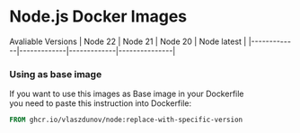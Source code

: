 # Node.js Docker Images

Avaliable Versions
| Node 22 | Node 21 | Node 20 | Node latest |
|-------------|-------------|-------------|---------------|

### Using as base image
If you want to use this images as Base image in your Dockerfile\
you need to paste this instruction into Dockerfile:
```Dockerfile
FROM ghcr.io/vlaszdunov/node:replace-with-specific-version
```
